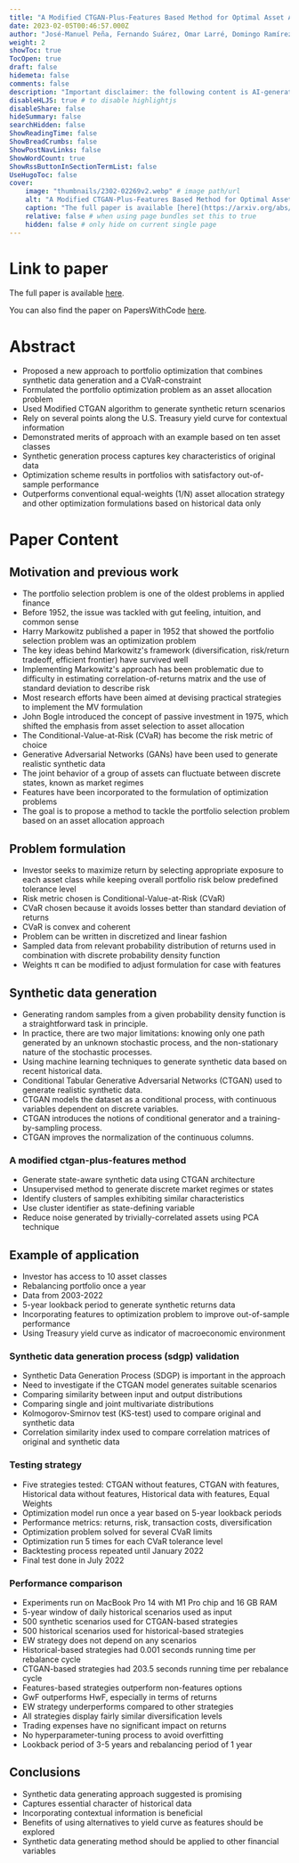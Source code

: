 ```yaml
---
title: "A Modified CTGAN-Plus-Features Based Method for Optimal Asset Allocation"
date: 2023-02-05T00:46:57.000Z
author: "José-Manuel Peña, Fernando Suárez, Omar Larré, Domingo Ramírez, Arturo Cifuentes"
weight: 2
showToc: true
TocOpen: true
draft: false
hidemeta: false
comments: false
description: "Important disclaimer: the following content is AI-generated, please make sure to fact check the presented information by reading the full paper."
disableHLJS: true # to disable highlightjs
disableShare: false
hideSummary: false
searchHidden: false
ShowReadingTime: false
ShowBreadCrumbs: false
ShowPostNavLinks: false
ShowWordCount: true
ShowRssButtonInSectionTermList: false
UseHugoToc: false
cover:
    image: "thumbnails/2302-02269v2.webp" # image path/url
    alt: "A Modified CTGAN-Plus-Features Based Method for Optimal Asset Allocation" # alt text
    caption: "The full paper is available [here](https://arxiv.org/abs/2302.02269)." # display caption under cover
    relative: false # when using page bundles set this to true
    hidden: false # only hide on current single page
---
```


# Link to paper
The full paper is available [here](https://arxiv.org/abs/2302.02269).

You can also find the paper on PapersWithCode [here](https://paperswithcode.com/paper/a-modified-ctgan-plus-features-based-method).

# Abstract
- Proposed a new approach to portfolio optimization that combines synthetic data generation and a CVaR-constraint
- Formulated the portfolio optimization problem as an asset allocation problem
- Used Modified CTGAN algorithm to generate synthetic return scenarios
- Rely on several points along the U.S. Treasury yield curve for contextual information
- Demonstrated merits of approach with an example based on ten asset classes
- Synthetic generation process captures key characteristics of original data
- Optimization scheme results in portfolios with satisfactory out-of-sample performance
- Outperforms conventional equal-weights (1/N) asset allocation strategy and other optimization formulations based on historical data only

# Paper Content

## Motivation and previous work
- The portfolio selection problem is one of the oldest problems in applied finance
- Before 1952, the issue was tackled with gut feeling, intuition, and common sense
- Harry Markowitz published a paper in 1952 that showed the portfolio selection problem was an optimization problem
- The key ideas behind Markowitz's framework (diversification, risk/return tradeoff, efficient frontier) have survived well
- Implementing Markowitz's approach has been problematic due to difficulty in estimating correlation-of-returns matrix and the use of standard deviation to describe risk
- Most research efforts have been aimed at devising practical strategies to implement the MV formulation
- John Bogle introduced the concept of passive investment in 1975, which shifted the emphasis from asset selection to asset allocation
- The Conditional-Value-at-Risk (CVaR) has become the risk metric of choice
- Generative Adversarial Networks (GANs) have been used to generate realistic synthetic data
- The joint behavior of a group of assets can fluctuate between discrete states, known as market regimes
- Features have been incorporated to the formulation of optimization problems
- The goal is to propose a method to tackle the portfolio selection problem based on an asset allocation approach

## Problem formulation
- Investor seeks to maximize return by selecting appropriate exposure to each asset class while keeping overall portfolio risk below predefined tolerance level
- Risk metric chosen is Conditional-Value-at-Risk (CVaR)
- CVaR chosen because it avoids losses better than standard deviation of returns
- CVaR is convex and coherent
- Problem can be written in discretized and linear fashion
- Sampled data from relevant probability distribution of returns used in combination with discrete probability density function
- Weights π can be modified to adjust formulation for case with features

## Synthetic data generation
- Generating random samples from a given probability density function is a straightforward task in principle.
- In practice, there are two major limitations: knowing only one path generated by an unknown stochastic process, and the non-stationary nature of the stochastic processes.
- Using machine learning techniques to generate synthetic data based on recent historical data.
- Conditional Tabular Generative Adversarial Networks (CTGAN) used to generate realistic synthetic data.
- CTGAN models the dataset as a conditional process, with continuous variables dependent on discrete variables.
- CTGAN introduces the notions of conditional generator and a training-by-sampling process.
- CTGAN improves the normalization of the continuous columns.

### A modified ctgan-plus-features method
- Generate state-aware synthetic data using CTGAN architecture
- Unsupervised method to generate discrete market regimes or states
- Identify clusters of samples exhibiting similar characteristics
- Use cluster identifier as state-defining variable
- Reduce noise generated by trivially-correlated assets using PCA technique

## Example of application
- Investor has access to 10 asset classes
- Rebalancing portfolio once a year
- Data from 2003-2022
- 5-year lookback period to generate synthetic returns data
- Incorporating features to optimization problem to improve out-of-sample performance
- Using Treasury yield curve as indicator of macroeconomic environment

### Synthetic data generation process (sdgp) validation
- Synthetic Data Generation Process (SDGP) is important in the approach
- Need to investigate if the CTGAN model generates suitable scenarios
- Comparing similarity between input and output distributions
- Comparing single and joint multivariate distributions
- Kolmogorov-Smirnov test (KS-test) used to compare original and synthetic data
- Correlation similarity index used to compare correlation matrices of original and synthetic data

### Testing strategy
- Five strategies tested: CTGAN without features, CTGAN with features, Historical data without features, Historical data with features, Equal Weights
- Optimization model run once a year based on 5-year lookback periods
- Performance metrics: returns, risk, transaction costs, diversification
- Optimization problem solved for several CVaR limits
- Optimization run 5 times for each CVaR tolerance level
- Backtesting process repeated until January 2022
- Final test done in July 2022

### Performance comparison
- Experiments run on MacBook Pro 14 with M1 Pro chip and 16 GB RAM
- 5-year window of daily historical scenarios used as input
- 500 synthetic scenarios used for CTGAN-based strategies
- 500 historical scenarios used for historical-based strategies
- EW strategy does not depend on any scenarios
- Historical-based strategies had 0.001 seconds running time per rebalance cycle
- CTGAN-based strategies had 203.5 seconds running time per rebalance cycle
- Features-based strategies outperform non-features options
- GwF outperforms HwF, especially in terms of returns
- EW strategy underperforms compared to other strategies
- All strategies display fairly similar diversification levels
- Trading expenses have no significant impact on returns
- No hyperparameter-tuning process to avoid overfitting
- Lookback period of 3-5 years and rebalancing period of 1 year

## Conclusions
- Synthetic data generating approach suggested is promising
- Captures essential character of historical data
- Incorporating contextual information is beneficial
- Benefits of using alternatives to yield curve as features should be explored
- Synthetic data generating method should be applied to other financial variables
